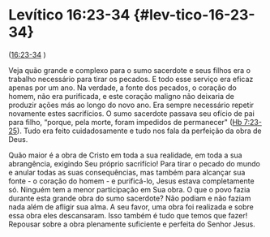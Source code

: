 # Levítico 16:23-34 {#lev-tico-16-23-34}

([16:23-34](http://bibliaonline.com.br/acf/lv/16/23-34) )

Veja quão grande e complexo para o sumo sacerdote e seus filhos era o trabalho necessário para tirar os pecados. E todo esse serviço era eficaz apenas por um ano. Na verdade, a fonte dos pecados, o coração do homem, não era purificada, e este coração maligno não deixaria de produzir ações más ao longo do novo ano. Era sempre necessário repetir novamente estes sacrifícios. O sumo sacerdote passava seu ofício de pai para filho, “porque, pela morte, foram impedidos de permanecer&quot; ([Hb 7:23-25](http://bibliaonline.com.br/acf/hb/7/23-25)). Tudo era feito cuidadosamente e tudo nos fala da perfeição da obra de Deus.

Quão maior é a obra de Cristo em toda a sua realidade, em toda a sua abrangência, exigindo Seu próprio sacrifício! Para tirar o pecado do mundo e anular todas as suas consequências, mas também para alcançar sua fonte - o coração do homem - e purificá-lo, Jesus estava completamente só. Ninguém tem a menor participação em Sua obra. O que o povo fazia durante esta grande obra do sumo sacerdote? Não podiam e não faziam nada além de afligir sua alma. A seu favor, uma obra foi realizada e sobre essa obra eles descansaram. Isso também é tudo que temos que fazer! Repousar sobre a obra plenamente suficiente e perfeita do Senhor Jesus.